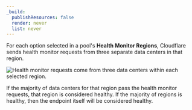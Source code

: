 ```yaml
---
_build:
  publishResources: false
  render: never
  list: never
---
```


For each option selected in a pool's **Health Monitor Regions**, Cloudflare sends health monitor requests from three separate data centers in that region.

![Health monitor requests come from three data centers within each selected region.](/images/load-balancing/health-check-component.png)

If the majority of data centers for that region pass the health monitor requests, that region is considered healthy. If the majority of regions is healthy, then the endpoint itself will be considered healthy.
